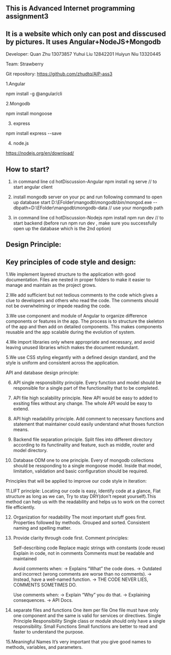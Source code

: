 This is Advanced Internet programming assignment3
-

It is a website which only can post and disscused by pictures. It uses Angular+NodeJS+Mongodb
-

Developer:
Quan Zhu  13073857
Yuhui Liu   12842201
Huiyun Niu  13320445

Team:
Strawberry

Git repository:
https://github.com/zhudtq/AIP-ass3

1.Angular

npm install -g @angular/cli

2.Mongodb

npm install mongoose

3. express

npm install express --save

4. node.js

https://nodejs.org/en/download/

How to start?
-
1. in command line 
    cd hotDiscussion-Angular
    npm install
    ng serve
    // to start angular client

2. install mongodb server on your pc and run following command to open up database
    start D:\EFolder\mangodb\mongodb\bin/mongod.exe --dbpath=D:\EFolder\mangodb\mongodb-data 
    // use your mongodb path

3. in command line 
    cd hotDiscussion-Nodejs
    npm install
    npm run dev
    // to start backend (before run npm run dev , make sure you successfully open up the database which is the 2nd option)



Design Principle:
-
Key principles of code style and design:
-

1.We implement layered structure to the application with good documentation. Files are nested in proper folders to make it easier to manage and maintain as the project grows.

2.We add sufficient but not tedious comments to the code which gives a clue to developers and others who read the code. The comments should not be overwhelming or impede reading the code.

3.We use component and module of Angular to organize difference components or features in the app. The process is to structure the skeleton of the app and then add on detailed components. This makes components reusable and the app scalable during the evolution of system.

4.We import libraries only where appropriate and necessary, and avoid leaving unused libraries which makes the document redundant.

5.We use CSS styling elegantly with a defined design standard, and the style is uniform and consistent across the application. 

API and database design principle:

6. API single responsibility principle. Every function and model should be responsible for a single part of the
functionality that to be completed.

7. API file high scalability principle. New API would be easy to added to exsiting files without any change. The whole
API would be easy to extend.

8. API high readability principle. Add comment to necessary functions and statement that maintainer could easily understand 
what thoses function means.

9. Backend file separation principle. Split files into different directory according to its functinality and feature, such as 
middle, router and model directory. 

10. Database ODM one to one principle. Every of mongodb collections should be ressponding to a single mongoose model. Inside that model,
limitation, validation and basic configuration should be required.

Principles that will be applied to improve our code style in iteration:

11.LIFT principle: Locating our code is easy, Identify code at a glance, Flat structure as long as we can, Try to stay DRY(don't repeat yourself).This method can help us with the readability and helps us to work on the correct file efficiently.

12. Organization for readability
    The most important stuff goes first.
    Properties followed by methods.
    Grouped and sorted.
    Consistent naming and spelling matter.


13. Provide clarity through code first. Comment principles:

    Self-describing code
    Replace magic strings with constants (code reuse)
    Explain in code, not in comments
    Comments must be readable and maintained

    Avoid comments when:
    → Explains “What” the code does.
    → Outdated and incorrect (wrong comments are worse than no comments).
    → Instead, have a well-named function.
    → THE CODE NEVER LIES, COMMENTS SOMETIMES DO.

    Use comments when:
    → Explain “Why” you do that.
    → Explaining consequences.
    → API Docs.

14. separate files and functions
    One item per file
      One file must have only one component and the same is valid for services or directives.
    Single Principle Responsibility
      Single class or module should only have a single responsibility.
    Small Functions
      Small functions are better to read and faster to understand the purpose.

15.Meaningful Names
    It’s very important that you give good names to methods, variables, and parameters.
